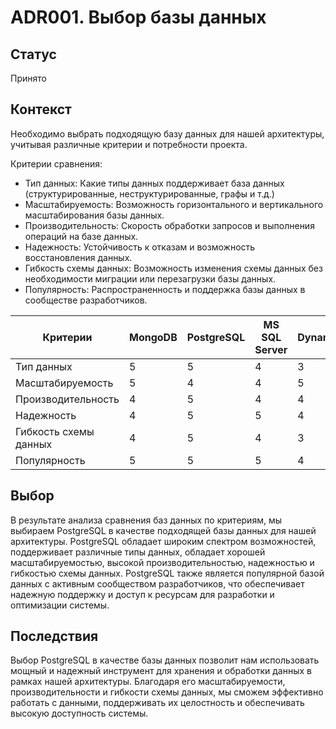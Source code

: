 # ADR001. Выбор базы данных

## Статус
Принято

## Контекст
Необходимо выбрать подходящую базу данных для нашей архитектуры, учитывая различные критерии и потребности проекта.

Критерии сравнения:
- Тип данных: Какие типы данных поддерживает база данных (структурированные, неструктурированные, графы и т.д.)
- Масштабируемость: Возможность горизонтального и вертикального масштабирования базы данных.
- Производительность: Скорость обработки запросов и выполнения операций на базе данных.
- Надежность: Устойчивость к отказам и возможность восстановления данных.
- Гибкость схемы данных: Возможность изменения схемы данных без необходимости миграции или перезагрузки базы данных.
- Популярность: Распространенность и поддержка базы данных в сообществе разработчиков.
   
| Критерии              | MongoDB | PostgreSQL | MS SQL Server | DynamoDB |
| ---------------------  | ------- | ---------- | ------------- | -------- |
| Тип данных            | 5       | 5          | 4             | 3        |
| Масштабируемость      | 5       | 4          | 4             | 5        |
| Производительность    | 4       | 5          | 4             | 4        |
| Надежность            | 4       | 5          | 5             | 4        |
| Гибкость схемы данных | 4       | 5          | 4             | 3        |
| Популярность          | 5       | 5          | 5             | 4        |

## Выбор
В результате анализа сравнения баз данных по критериям, мы выбираем PostgreSQL в качестве подходящей базы данных для нашей архитектуры. PostgreSQL обладает широким спектром возможностей, поддерживает различные типы данных, обладает хорошей масштабируемостью, высокой производительностью, надежностью и гибкостью схемы данных. PostgreSQL также является популярной базой данных с активным сообществом разработчиков, что обеспечивает надежную поддержку и доступ к ресурсам для разработки и оптимизации системы.

## Последствия
Выбор PostgreSQL в качестве базы данных позволит нам использовать мощный и надежный инструмент для хранения и обработки данных в рамках нашей архитектуры. Благодаря его масштабируемости, производительности и гибкости схемы данных, мы сможем эффективно работать с данными, поддерживать их целостность и обеспечивать высокую доступность системы.